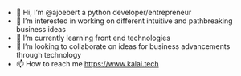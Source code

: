 - 👋 Hi, I’m @ajoebert a python developer/entrepreneur
- 👀 I’m interested in working on different intuitive and pathbreaking business ideas
- 🌱 I’m currently learning front end technologies
- 💞️ I’m looking to collaborate on ideas for business advancements through technology
- 📫 How to reach me https://www.kalai.tech

<!---
ajoebert/ajoebert is a ✨ special ✨ repository because its `README.md` (this file) appears on your GitHub profile.
You can click the Preview link to take a look at your changes.
--->
